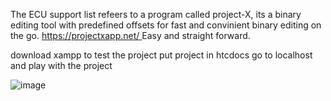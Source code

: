 The ECU support list refeers to a program called project-X, its a binary editing tool with predefined offsets for fast and convinient binary editing on the go.
[https://projectxapp.net/
](https://projectxapp.net/)
Easy and straight forward.

download xampp to test the project
put project in htcdocs
go to localhost and play with the project

![image](https://github.com/user-attachments/assets/95dc5c5f-d65b-466e-9bd2-670a6ab339dd)
